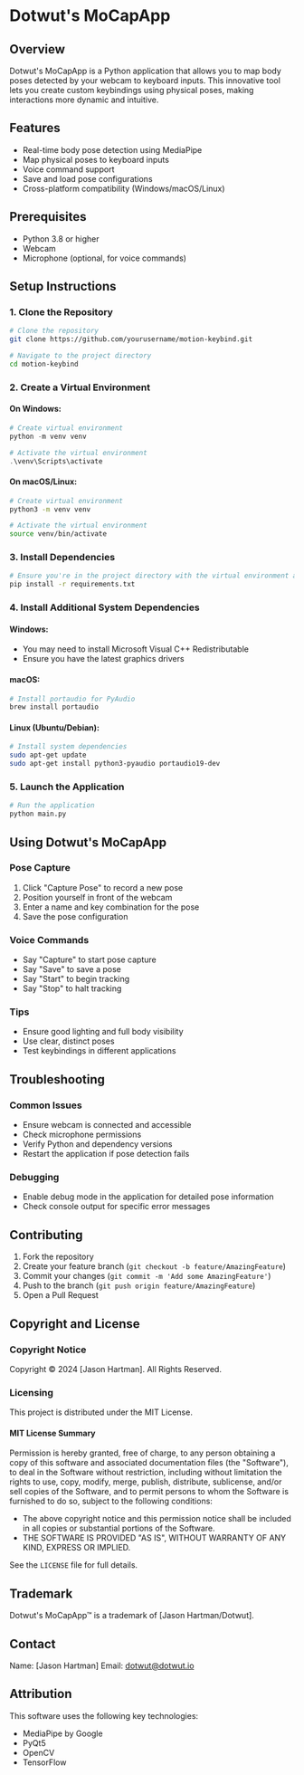 # Dotwut's MoCapApp

## Overview

Dotwut's MoCapApp is a Python application that allows you to map body poses detected by your webcam to keyboard inputs. This innovative tool lets you create custom keybindings using physical poses, making interactions more dynamic and intuitive.

## Features

- Real-time body pose detection using MediaPipe
- Map physical poses to keyboard inputs
- Voice command support
- Save and load pose configurations
- Cross-platform compatibility (Windows/macOS/Linux)

## Prerequisites

- Python 3.8 or higher
- Webcam
- Microphone (optional, for voice commands)

## Setup Instructions

### 1. Clone the Repository

```bash
# Clone the repository
git clone https://github.com/yourusername/motion-keybind.git

# Navigate to the project directory
cd motion-keybind
```

### 2. Create a Virtual Environment

#### On Windows:
```powershell
# Create virtual environment
python -m venv venv

# Activate the virtual environment
.\venv\Scripts\activate
```

#### On macOS/Linux:
```bash
# Create virtual environment
python3 -m venv venv

# Activate the virtual environment
source venv/bin/activate
```

### 3. Install Dependencies

```bash
# Ensure you're in the project directory with the virtual environment activated
pip install -r requirements.txt
```

### 4. Install Additional System Dependencies

#### Windows:
- You may need to install Microsoft Visual C++ Redistributable
- Ensure you have the latest graphics drivers

#### macOS:
```bash
# Install portaudio for PyAudio
brew install portaudio
```

#### Linux (Ubuntu/Debian):
```bash
# Install system dependencies
sudo apt-get update
sudo apt-get install python3-pyaudio portaudio19-dev
```

### 5. Launch the Application

```bash
# Run the application
python main.py
```

## Using Dotwut's MoCapApp

### Pose Capture
1. Click "Capture Pose" to record a new pose
2. Position yourself in front of the webcam
3. Enter a name and key combination for the pose
4. Save the pose configuration

### Voice Commands
- Say "Capture" to start pose capture
- Say "Save" to save a pose
- Say "Start" to begin tracking
- Say "Stop" to halt tracking

### Tips
- Ensure good lighting and full body visibility
- Use clear, distinct poses
- Test keybindings in different applications

## Troubleshooting

### Common Issues
- Ensure webcam is connected and accessible
- Check microphone permissions
- Verify Python and dependency versions
- Restart the application if pose detection fails

### Debugging
- Enable debug mode in the application for detailed pose information
- Check console output for specific error messages

## Contributing

1. Fork the repository
2. Create your feature branch (`git checkout -b feature/AmazingFeature`)
3. Commit your changes (`git commit -m 'Add some AmazingFeature'`)
4. Push to the branch (`git push origin feature/AmazingFeature`)
5. Open a Pull Request

## Copyright and License

### Copyright Notice
Copyright © 2024 [Jason Hartman]. All Rights Reserved.

### Licensing
This project is distributed under the MIT License. 

#### MIT License Summary
Permission is hereby granted, free of charge, to any person obtaining a copy of this software and associated documentation files (the "Software"), to deal in the Software without restriction, including without limitation the rights to use, copy, modify, merge, publish, distribute, sublicense, and/or sell copies of the Software, and to permit persons to whom the Software is furnished to do so, subject to the following conditions:

- The above copyright notice and this permission notice shall be included in all copies or substantial portions of the Software.
- THE SOFTWARE IS PROVIDED "AS IS", WITHOUT WARRANTY OF ANY KIND, EXPRESS OR IMPLIED.

See the `LICENSE` file for full details.

## Trademark
Dotwut's MoCapApp™ is a trademark of [Jason Hartman/Dotwut].

## Contact

Name: [Jason Hartman]
Email: dotwut@dotwut.io

## Attribution
This software uses the following key technologies:
- MediaPipe by Google
- PyQt5
- OpenCV
- TensorFlow
